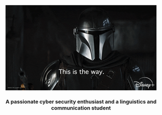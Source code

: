 <div align="center">
  <img width="auto" height="auto" src="./resources/images/mandalorian.gif"/>
  <h3>A passionate cyber security enthusiast and a linguistics and communication student</h3>
</div>

